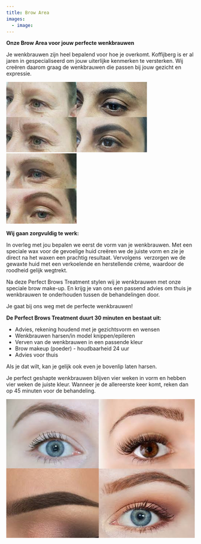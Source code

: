 ```yaml
---
title: Brow Area
images:
  - image:
---
```


**Onze Brow Area voor jouw perfecte wenkbrauwen**

Je wenkbrauwen zijn heel bepalend voor hoe je overkomt. Koffijberg is er al jaren in gespecialiseerd om jouw uiterlijke kenmerken te versterken. Wij cre&euml;ren daarom graag de wenkbrauwen die passen bij jouw gezicht en expressie.

![](/uploads1/versions/brow-shape-kapper-1---x----188-188x---.jpg)![](/uploads1/versions/brow-shape-kapper-2---x----188-188x---.jpg)![](/uploads1/versions/brow-shape-kapper-3---x----188-188x---.jpg)

**Wij gaan zorgvuldig te werk:**

In overleg met jou bepalen we eerst de vorm van je wenkbrauwen. Met een speciale wax voor de gevoelige huid cre&euml;ren we de juiste vorm en zie je direct na het waxen een prachtig resultaat. Vervolgens &nbsp;verzorgen we de gewaxte huid met een verkoelende en herstellende cr&egrave;me, waardoor de roodheid gelijk wegtrekt.

Na deze Perfect Brows Treatment stylen wij je wenkbrauwen met onze speciale brow make-up. En krijg je van ons een passend advies om thuis je wenkbrauwen te onderhouden tussen de behandelingen door.

Je gaat bij ons weg met de perfecte wenkbrauwen!

**De Perfect Brows Treatment duurt 30 minuten en bestaat uit:**

* Advies, rekening houdend met je gezichtsvorm en wensen
* Wenkbrauwen harsen/in model knippen/epileren
* Verven van de wenkbrauwen in een passende kleur
* Brow makeup (poeder) - houdbaarheid 24 uur
* Advies voor thuis

Als je dat wilt, kan je gelijk ook even je bovenlip laten harsen.

Je perfect geshapte wenkbrauwen blijven vier weken in vorm en hebben vier weken de juiste kleur. Wanneer je de allereerste keer komt, reken dan op 45 minuten voor de behandeling.

![](/uploads1/versions/wenkbrauw-visagie-kapper-amsterdam---x----825-607x---.png)